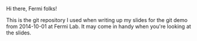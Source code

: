 Hi there, Fermi folks!  

This is the git repository I used when writing up my slides for the git
demo from 2014-10-01 at Fermi Lab.  It may come in handy when you're
looking at the slides.
